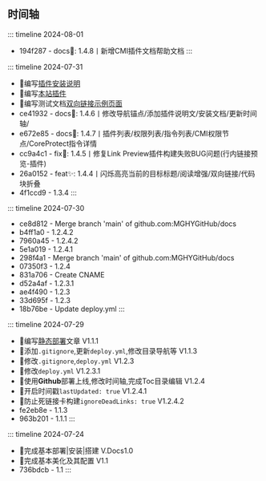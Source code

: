 ## **时间轴**

::: timeline 2024-08-01
- 194f287 - docs📝: 1.4.8丨新增CMI插件文档帮助文档
:::

::: timeline 2024-07-31
- 📝编写[插件安装说明](/Vitepress/插件安装说明)
- 📝编写[本站插件](/Vitepress/本站插件)
- 📝编写测试文档[双向链接示例页面](/Test/index.md)
- ce41932 - docs📝: 1.4.6丨修改导航锚点/添加插件说明文/安装文档/更新时间轴/
- e672e85 - docs📝: 1.4.7丨插件列表/权限列表/指令列表/CMI权限节点/CoreProtect指令详情
- cc9a4c1 - fix🐛: 1.4.5丨修复Link Preview插件构建失败BUG问题(行内链接预览-插件)
- 26a0152 - feat✨: 1.4.4丨闪烁高亮当前的目标标题/阅读增强/双向链接/代码块折叠
- 4f1ccd9 - 1.3.4
:::

::: timeline 2024-07-30
- ce8d812 - Merge branch 'main' of github.com:MGHYGitHub/docs
- b4ff1a0 - 1.2.4.2
- 7960a45 - 1.2.4.2
- 5e1a019 - 1.2.4.1
- 298f4a1 - Merge branch 'main' of github.com:MGHYGitHub/docs
- 07350f3 - 1.2.4
- 831a706 - Create CNAME
- d52a4af - 1.2.3.1
- ae4f490 - 1.2.3
- 33d695f - 1.2.3
- 18b76be - Update deploy.yml
:::

::: timeline 2024-07-29
- 📝编写[静态部署](/Vitepress/静态部署)文章 V1.1.1
- 📝添加`.gitignore`,更新`deploy.yml`,修改目录导航等  V1.1.3
- 📝修改`.gitignore`,`deploy.yml` V1.2.3
- 📝修改`deploy.yml`  V1.2.3.1
- 📝使用**Github**部署上线,修改时间轴,完成Toc目录编辑 V1.2.4
- 📝开启时间戳`lastUpdated: true` V1.2.4.1
- 📝防止死链接卡构建`ignoreDeadLinks: true`  V1.2.4.2
- fe2eb8e - 1.1.3
- 963b201 - 1.1.1
:::

::: timeline 2024-07-24
- 📝完成基本部署|安装|搭建  V.Docs1.0
- 📝完成基本美化及其配置  V1.1
- 736bdcb - 1.1
:::

